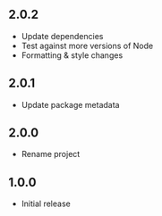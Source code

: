2.0.2
-----
* Update dependencies
* Test against more versions of Node
* Formatting & style changes

2.0.1
-----
* Update package metadata

2.0.0
-----
* Rename project

1.0.0
-----
* Initial release
